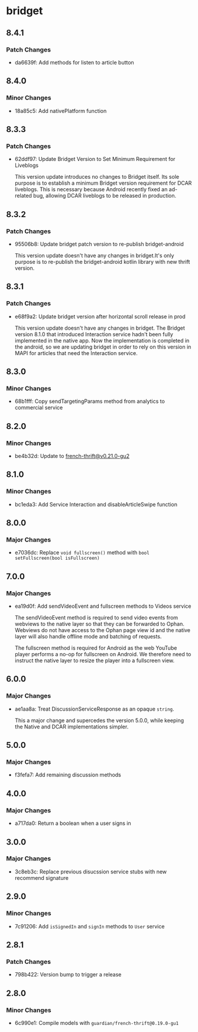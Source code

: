 # bridget

## 8.4.1

### Patch Changes

- da6639f: Add methods for listen to article button

## 8.4.0

### Minor Changes

- 18a85c5: Add nativePlatform function

## 8.3.3

### Patch Changes

- 62ddf97: Update Bridget Version to Set Minimum Requirement for Liveblogs

  This version update introduces no changes to Bridget itself. Its sole purpose is to establish a minimum Bridget version requirement for DCAR liveblogs. This is necessary because Android recently fixed an ad-related bug, allowing DCAR liveblogs to be released in production.

## 8.3.2

### Patch Changes

- 95506b8: Update bridget patch version to re-publish bridget-android

  This version update doesn't have any changes in bridget.It's only purpose is to re-publish the bridget-android kotlin library with new thrift version.

## 8.3.1

### Patch Changes

- e68f9a2: Update bridget version after horizontal scroll release in prod

  This version update doesn't have any changes in bridget. The Bridget version 8.1.0 that introduced Interaction service hadn't been fully implemented in the native app. Now the implementation is completed in the android, so we are updating bridget in order to rely on this version in MAPI for articles that need the Interaction service.

## 8.3.0

### Minor Changes

- 68b1fff: Copy sendTargetingParams method from analytics to commercial service

## 8.2.0

### Minor Changes

- be4b32d: Update to french-thrift@v0.21.0-gu2

## 8.1.0

### Minor Changes

- bc1eda3: Add Service Interaction and disableArticleSwipe function

## 8.0.0

### Major Changes

- e7036dc: Replace `void fullscreen()` method with `bool setFullscreen(bool isFullscreen)`

## 7.0.0

### Major Changes

- ea19d0f: Add sendVideoEvent and fullscreen methods to Videos service

  The sendVideoEvent method is required to send video events from webviews to the native layer so that they can be forwarded to Ophan. Webviews do not have access to the Ophan page view id and the native layer will also handle offline mode and batching of requests.

  The fullscreen method is required for Android as the web YouTube player performs a no-op for fullscreen on Android. We therefore need to instruct the native layer to resize the player into a fullscreen view.

## 6.0.0

### Major Changes

- ae1aa8a: Treat DiscussionServiceResponse as an opaque `string`.

  This a major change and supercedes the version 5.0.0,
  while keeping the Native and DCAR implementations simpler.

## 5.0.0

### Major Changes

- f3fefa7: Add remaining discussion methods

## 4.0.0

### Major Changes

- a717da0: Return a boolean when a user signs in

## 3.0.0

### Major Changes

- 3c8eb3c: Replace previous disucssion service stubs with new recommend signature

## 2.9.0

### Minor Changes

- 7c91206: Add `isSignedIn` and `signIn` methods to `User` service

## 2.8.1

### Patch Changes

- 798b422: Version bump to trigger a release

## 2.8.0

### Minor Changes

- 6c990e1: Compile models with `guardian/french-thrift@0.19.0-gu1`
